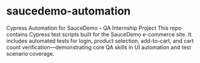 # saucedemo-automation
Cypress Automation for SauceDemo – QA Internship Project  This repo contains Cypress test scripts built for the SauceDemo e-commerce site. It includes automated tests for login, product selection, add-to-cart, and cart count verification—demonstrating core QA skills in UI automation and test scenario coverage.
